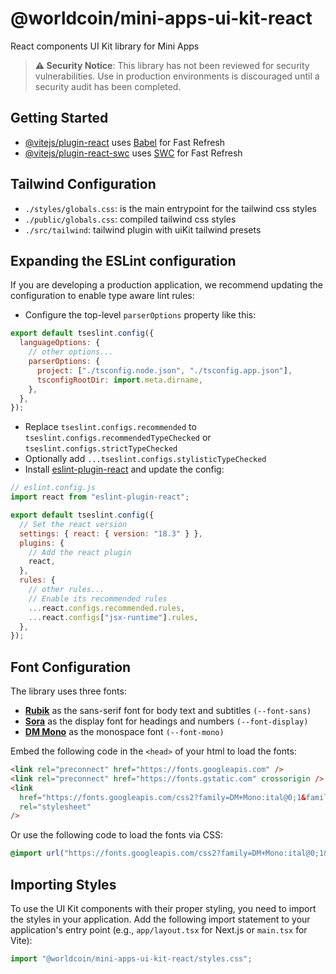 # @worldcoin/mini-apps-ui-kit-react

React components UI Kit library for Mini Apps

> **⚠️ Security Notice**: This library has not been reviewed for security vulnerabilities. Use in production environments is discouraged until a security audit has been completed.

## Getting Started

- [@vitejs/plugin-react](https://github.com/vitejs/vite-plugin-react/blob/main/packages/plugin-react/README.md) uses [Babel](https://babeljs.io/) for Fast Refresh
- [@vitejs/plugin-react-swc](https://github.com/vitejs/vite-plugin-react-swc) uses [SWC](https://swc.rs/) for Fast Refresh

## Tailwind Configuration

- `./styles/globals.css`: is the main entrypoint for the tailwind css styles
- `./public/globals.css`: compiled tailwind css styles
- `./src/tailwind`: tailwind plugin with uiKit tailwind presets

## Expanding the ESLint configuration

If you are developing a production application, we recommend updating the configuration to enable type aware lint rules:

- Configure the top-level `parserOptions` property like this:

```js
export default tseslint.config({
  languageOptions: {
    // other options...
    parserOptions: {
      project: ["./tsconfig.node.json", "./tsconfig.app.json"],
      tsconfigRootDir: import.meta.dirname,
    },
  },
});
```

- Replace `tseslint.configs.recommended` to `tseslint.configs.recommendedTypeChecked` or `tseslint.configs.strictTypeChecked`
- Optionally add `...tseslint.configs.stylisticTypeChecked`
- Install [eslint-plugin-react](https://github.com/jsx-eslint/eslint-plugin-react) and update the config:

```js
// eslint.config.js
import react from "eslint-plugin-react";

export default tseslint.config({
  // Set the react version
  settings: { react: { version: "18.3" } },
  plugins: {
    // Add the react plugin
    react,
  },
  rules: {
    // other rules...
    // Enable its recommended rules
    ...react.configs.recommended.rules,
    ...react.configs["jsx-runtime"].rules,
  },
});
```

## Font Configuration

The library uses three fonts:

- **[Rubik](https://fonts.google.com/specimen/Rubik)** as the sans-serif font for body text and subtitles `(--font-sans)`
- **[Sora](https://fonts.google.com/specimen/Sora)** as the display font for headings and numbers `(--font-display)`
- **[DM Mono](https://fonts.google.com/specimen/DM+Mono)** as the monospace font `(--font-mono)`

Embed the following code in the `<head>` of your html to load the fonts:

```html
<link rel="preconnect" href="https://fonts.googleapis.com" />
<link rel="preconnect" href="https://fonts.gstatic.com" crossorigin />
<link
  href="https://fonts.googleapis.com/css2?family=DM+Mono:ital@0;1&family=Rubik:ital,wght@0,300..900;1,300..900&family=Sora:wght@600&display=swap"
  rel="stylesheet"
/>
```

Or use the following code to load the fonts via CSS:

```css
@import url("https://fonts.googleapis.com/css2?family=DM+Mono:ital@0;1&family=Rubik:ital,wght@0,300..900;1,300..900&family=Sora:wght@100..800&display=swap");
```

## Importing Styles

To use the UI Kit components with their proper styling, you need to import the styles in your application. Add the following import statement to your application's entry point (e.g., `app/layout.tsx` for Next.js or `main.tsx` for Vite):

```typescript
import "@worldcoin/mini-apps-ui-kit-react/styles.css";
```
